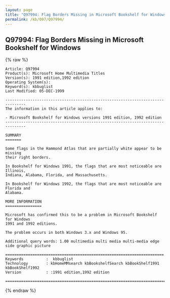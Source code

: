 ```yaml
---
layout: page
title: "Q97994: Flag Borders Missing in Microsoft Bookshelf for Windows"
permalink: /kb/097/Q97994/
---
```


## Q97994: Flag Borders Missing in Microsoft Bookshelf for Windows

{% raw %}

	Article: Q97994
	Product(s): Microsoft Home Multimedia Titles
	Version(s): 1991 edition,1992 edition
	Operating System(s): 
	Keyword(s): kbbuglist
	Last Modified: 05-DEC-1999
	
	-------------------------------------------------------------------------------
	The information in this article applies to:
	
	- Microsoft Bookshelf for Windows versions 1991 edition, 1992 edition 
	-------------------------------------------------------------------------------
	
	SUMMARY
	=======
	
	Some flags in the Hammond Atlas that are partially white appear to be missing
	their right borders.
	
	In Bookshelf for Windows 1991, the flags that are most noticeable are Illinois,
	Indiana, Alabama, Florida, and Massachusetts.
	
	In Bookshelf for Windows 1992, the flags that are most noticeable are Florida and
	Alabama.
	
	MORE INFORMATION
	================
	
	Microsoft has confirmed this to be a problem in Microsoft Bookshelf for Windows
	1991 and 1992 editions.
	
	The problem occurs in both Windows 3.x and Windows 95.
	
	Additional query words: 1.00 multimedia multi media multi-media edge side graphic picture
	
	======================================================================
	Keywords          :  kbbuglist
	Technology        : kbHomeMMsearch kbBookshelfSearch kbBookShelf1991 kbBookShelf1992
	Version           : :1991 edition,1992 edition
	
	=============================================================================
	

{% endraw %}
